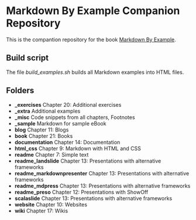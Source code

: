 # Markdown By Example Companion Repository

This is the compantion repository for the book [Markdown By Example](http://leanpub.com/markdown).

## Build script

The file _build\_examples.sh_ builds all Markdown examples into HTML files.

## Folders

- **_exercises** Chapter 20: Additional exercises
- **_extra** Additional examples
- **_misc** Code snippets from all chapters, Footnotes
- **_sample** Markdown for sample eBook
- **blog** Chapter 11: Blogs
- **book** Chapter 21: Books
- **documentation** Chapter 14: Documentation
- **html_css** Chapter 9: Markdown with HTML and CSS
- **readme** Chapter 7: Simple text
- **readme_landslide** Chapter 13: Presentations with alternative frameworks
- **readme_markdownpresenter** Chapter 13: Presentations with alternative frameworks
- **readme_mdpress** Chapter 13: Presentations with alternative frameworks
- **readme_preso** Chapter 12: Presentations with ShowOff
- **scalaslide** Chapter 13: Presentations with alternative frameworks
- **website** Chapter 10: Websites
- **wiki** Chapter 17: Wikis
